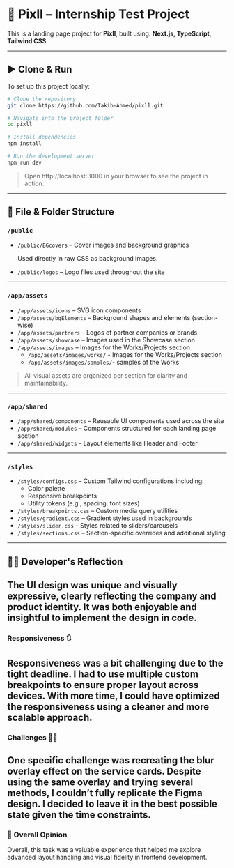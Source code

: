 # 📘 Pixll – Internship Test Project

This is a landing page project for **Pixll**, built using: **Next.js, TypeScript, Tailwind CSS**

---

## ▶️ Clone & Run

To set up this project locally:

```bash
# Clone the repository
git clone https://github.com/Takib-Ahmed/pixll.git

# Navigate into the project folder
cd pixll

# Install dependencies
npm install

# Run the development server
npm run dev
```

> Open http://localhost:3000 in your browser to see the project in action.
> 

---

## 📁 File & Folder Structure

### `/public`

- `/public/BGcovers` – Cover images and background graphics
    
    Used directly in raw CSS as background images.
    
- `/public/logos` – Logo files used throughout the site

---

### `/app/assets`

- `/app/assets/icons` – SVG icon components
- `/app/assets/bgElements` – Background shapes and elements (section-wise)
- `/app/assets/partners` – Logos of partner companies or brands
- `/app/assets/showcase` – Images used in the Showcase section
- `/app/assets/images` – Images for the Works/Projects section
  - `/app/assets/images/works/`  - Images for the Works/Projects section
  - `/app/assets/images/samples/`- samples of the Works

> All visual assets are organized per section for clarity and maintainability.
> 

---

### `/app/shared`

- `/app/shared/components` – Reusable UI components used across the site
- `/app/shared/modules` – Components structured for each landing page section
- `/app/shared/widgets` – Layout elements like Header and Footer

---

### `/styles`

- `/styles/configs.css` – Custom Tailwind configurations including:
    - Color palette
    - Responsive breakpoints
    - Utility tokens (e.g., spacing, font sizes)
- `/styles/breakpoints.css` – Custom media query utilities
- `/styles/gradient.css` – Gradient styles used in backgrounds
- `/styles/slider.css` – Styles related to sliders/carousels
- `/styles/sections.css` – Section-specific overrides and additional styling
---
## 👨‍💻 Developer's Reflection

The UI design was unique and visually expressive, clearly reflecting the company and product identity. It was both enjoyable and insightful to implement the design in code.
---
### Responsiveness 🔃
Responsiveness was a bit challenging due to the tight deadline. I had to use multiple custom breakpoints to ensure proper layout across devices. With more time, I could have optimized the responsiveness using a cleaner and more scalable approach.
---
### Challenges 👩‍💻 
One specific challenge was recreating the blur overlay effect on the service cards. Despite using the same overlay and trying several methods, I couldn’t fully replicate the Figma design. I decided to leave it in the best possible state given the time constraints.
---
### 🔄 Overall Opinion 
Overall, this task was a valuable experience that helped me explore advanced layout handling and visual fidelity in frontend development.
